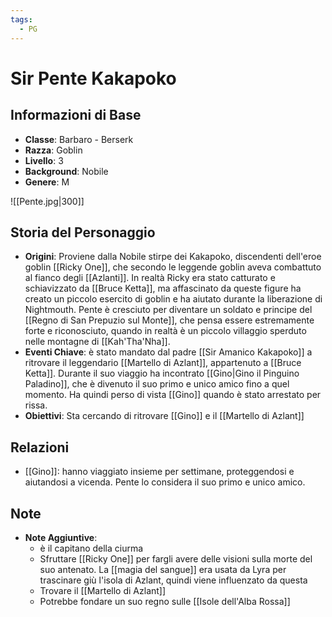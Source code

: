 ```yaml
---
tags:
  - PG
---
```

# Sir Pente Kakapoko 

## Informazioni di Base
- **Classe**: Barbaro - Berserk
- **Razza**: Goblin
- **Livello**: 3
- **Background**: Nobile
- **Genere**: M

![[Pente.jpg|300]]

## Storia del Personaggio
- **Origini**: Proviene dalla Nobile stirpe dei Kakapoko, discendenti dell'eroe goblin [[Ricky One]], che secondo le leggende goblin aveva combattuto al fianco degli [[Azlanti]]. In realtà Ricky era stato catturato e schiavizzato da [[Bruce Ketta]], ma affascinato da queste figure ha creato un piccolo esercito di goblin e ha aiutato durante la liberazione di Nightmouth. Pente è cresciuto per diventare un soldato e principe del [[Regno di San Prepuzio sul Monte]], che pensa essere estremamente forte e riconosciuto, quando in realtà è un piccolo villaggio sperduto nelle montagne di [[Kah'Tha'Nha]]. 
- **Eventi Chiave**: è stato mandato dal padre [[Sir Amanico Kakapoko]] a ritrovare il leggendario [[Martello di Azlant]], appartenuto a [[Bruce Ketta]]. Durante il suo viaggio ha incontrato [[Gino|Gino il Pinguino Paladino]], che è divenuto il suo primo e unico amico fino a quel momento. Ha quindi perso di vista [[Gino]] quando è stato arrestato per rissa.
- **Obiettivi**: Sta cercando di ritrovare [[Gino]] e il [[Martello di Azlant]]

## Relazioni
- [[Gino]]: hanno viaggiato insieme per settimane, proteggendosi e aiutandosi a vicenda. Pente lo considera il suo primo e unico amico.

## Note
- **Note Aggiuntive**: 
	- è il capitano della ciurma
	- Sfruttare [[Ricky One]] per fargli avere delle visioni sulla morte del suo antenato. La [[magia del sangue]] era usata da Lyra per trascinare giù l'isola di Azlant, quindi viene influenzato da questa
	- Trovare il [[Martello di Azlant]]
	- Potrebbe fondare un suo regno sulle [[Isole dell'Alba Rossa]]
